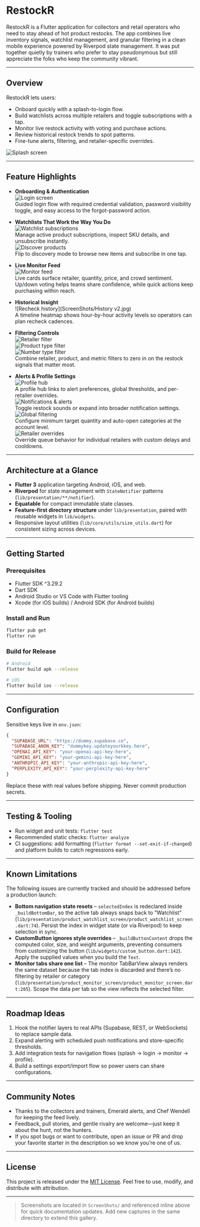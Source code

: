 # RestockR

RestockR is a Flutter application for collectors and retail operators who need to stay ahead of hot product restocks. The app combines live inventory signals, watchlist management, and granular filtering in a clean mobile experience powered by Riverpod state management. It was put together quietly by trainers who prefer to stay pseudonymous but still appreciate the folks who keep the community vibrant.

---

## Overview

RestockR lets users:
- Onboard quickly with a splash-to-login flow.
- Build watchlists across multiple retailers and toggle subscriptions with a tap.
- Monitor live restock activity with voting and purchase actions.
- Review historical restock trends to spot patterns.
- Fine-tune alerts, filtering, and retailer-specific overrides.

![Splash screen](ScreenShots/SplashScreen.jpg)

---

## Feature Highlights

- **Onboarding & Authentication**  
  ![Login screen](ScreenShots/Login.jpg)  
  Guided login flow with required credential validation, password visibility toggle, and easy access to the forgot-password action.

- **Watchlists That Work the Way You Do**  
  ![Watchlist subscriptions](ScreenShots/Watchlist.jpg)  
  Manage active product subscriptions, inspect SKU details, and unsubscribe instantly.  
  ![Discover products](ScreenShots/Watchlist_2.jpg)  
  Flip to discovery mode to browse new items and subscribe in one tap.

- **Live Monitor Feed**  
  ![Monitor feed](ScreenShots/Monitor.jpg)  
  Live cards surface retailer, quantity, price, and crowd sentiment. Up/down voting helps teams share confidence, while quick actions keep purchasing within reach.

- **Historical Insight**  
  ![Recheck history](ScreenShots/History v2.jpg)  
  A timeline heatmap shows hour-by-hour activity levels so operators can plan recheck cadences.

- **Filtering Controls**  
  ![Retailer filter](ScreenShots/FilterRetailer.jpg)  
  ![Product type filter](ScreenShots/FilterProductType.jpg)  
  ![Number type filter](ScreenShots/FilterNumberType.jpg)  
  Combine retailer, product, and metric filters to zero in on the restock signals that matter most.

- **Alerts & Profile Settings**  
  ![Profile hub](ScreenShots/Profile_1.jpg)  
  A profile hub links to alert preferences, global thresholds, and per-retailer overrides.  
  ![Notifications & alerts](ScreenShots/NotificationsAlerts.jpg)  
  Toggle restock sounds or expand into broader notification settings.  
  ![Global filtering](ScreenShots/GlobalFiltering.jpg)  
  Configure minimum target quantity and auto-open categories at the account level.  
  ![Retailer overrides](ScreenShots/RetailerSpecificOverrides.jpg)  
  Override queue behavior for individual retailers with custom delays and cooldowns.

---

## Architecture at a Glance

- **Flutter 3** application targeting Android, iOS, and web.  
- **Riverpod** for state management with `StateNotifier` patterns (`lib/presentation/**/notifier`).  
- **Equatable** for compact immutable state classes.  
- **Feature-first directory structure** under `lib/presentation`, paired with reusable widgets in `lib/widgets`.  
- Responsive layout utilities (`lib/core/utils/size_utils.dart`) for consistent sizing across devices.

---

## Getting Started

### Prerequisites
- Flutter SDK ^3.29.2
- Dart SDK
- Android Studio or VS Code with Flutter tooling
- Xcode (for iOS builds) / Android SDK (for Android builds)

### Install and Run
```bash
flutter pub get
flutter run
```

### Build for Release
```bash
# Android
flutter build apk --release

# iOS
flutter build ios --release
```

---

## Configuration

Sensitive keys live in `env.json`:

```json
{
  "SUPABASE_URL": "https://dummy.supabase.co",
  "SUPABASE_ANON_KEY": "dummykey.updateyourkkey.here",
  "OPENAI_API_KEY": "your-openai-api-key-here",
  "GEMINI_API_KEY": "your-gemini-api-key-here",
  "ANTHROPIC_API_KEY": "your-anthropic-api-key-here",
  "PERPLEXITY_API_KEY": "your-perplexity-api-key-here"
}
```

Replace these with real values before shipping. Never commit production secrets.

---

## Testing & Tooling

- Run widget and unit tests: `flutter test`
- Recommended static checks: `flutter analyze`
- CI suggestions: add formatting (`flutter format --set-exit-if-changed`) and platform builds to catch regressions early.

---

## Known Limitations

The following issues are currently tracked and should be addressed before a production launch:

- **Bottom navigation state resets** – `selectedIndex` is redeclared inside `_buildBottomBar`, so the active tab always snaps back to “Watchlist” (`lib/presentation/product_watchlist_screen/product_watchlist_screen.dart:74`). Persist the index in widget state (or via Riverpod) to keep selection in sync.
- **CustomButton ignores style overrides** – `_buildButtonContent` drops the computed color, size, and weight arguments, preventing consumers from customizing the button (`lib/widgets/custom_button.dart:142`). Apply the supplied values when you build the `Text`.
- **Monitor tabs share one list** – The monitor TabBarView always renders the same dataset because the tab index is discarded and there’s no filtering by retailer or category (`lib/presentation/product_monitor_screen/product_monitor_screen.dart:205`). Scope the data per tab so the view reflects the selected filter.

---

## Roadmap Ideas

1. Hook the notifier layers to real APIs (Supabase, REST, or WebSockets) to replace sample data.  
2. Expand alerting with scheduled push notifications and store-specific thresholds.  
3. Add integration tests for navigation flows (splash → login → monitor → profile).  
4. Build a settings export/import flow so power users can share configurations.

---

## Community Notes

- Thanks to the collectors and trainers, Emerald alerts, and Chef Wendell for keeping the feed lively.
- Feedback, pull stories, and gentle rivalry are welcome—just keep it about the hunt, not the hunters.
- If you spot bugs or want to contribute, open an issue or PR and drop your favorite starter in the description so we know you’re one of us.

---

## License

This project is released under the [MIT License](LICENSE). Feel free to use, modify, and distribute with attribution.

---

> Screenshots are located in `ScreenShots/` and referenced inline above for quick documentation updates. Add new captures in the same directory to extend this gallery.
